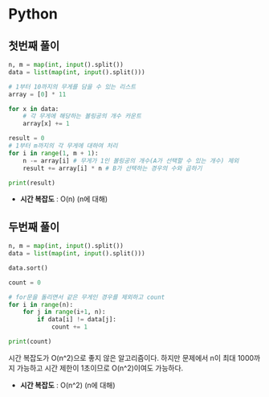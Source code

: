 # Python 
## 첫번째 풀이
```python
n, m = map(int, input().split())
data = list(map(int, input().split()))

# 1부터 10까지의 무게를 담을 수 있는 리스트
array = [0] * 11

for x in data:
    # 각 무게에 해당하는 볼링공의 개수 카운트
    array[x] += 1

result = 0
# 1부터 m까지의 각 무게에 대하여 처리
for i in range(1, m + 1):
    n -= array[i] # 무게가 1인 볼링공의 개수(A가 선택할 수 있는 개수) 제외
    result += array[i] * n # B가 선택하는 경우의 수와 곱하기

print(result)

```



* **시간 복잡도** : O(n) (n에 대해)


## 두번째 풀이
```python
n, m = map(int, input().split())
data = list(map(int, input().split()))

data.sort()

count = 0

# for문을 돌리면서 같은 무게인 경우를 제외하고 count
for i in range(n):
    for j in range(i+1, n):
        if data[i] != data[j]:
            count += 1

print(count)


```

시간 복잡도가 O(n^2)으로 좋지 않은 알고리즘이다. 하지만 문제에서 n이 최대 1000까지 가능하고 시간 제한이 1초이므로 O(n^2)이여도 가능하다. 

* **시간 복잡도** : O(n^2) (n에 대해)